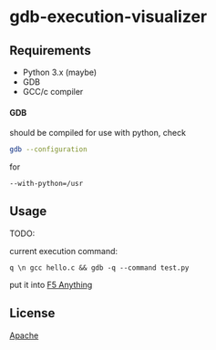 # gdb-execution-visualizer



## Requirements

* Python 3.x (maybe)
* GDB
* GCC/c compiler

#### GDB
should be compiled for use with python, check
```bash
gdb --configuration
``` 
for 
```
--with-python=/usr
```



## Usage

TODO:

current execution command:
```
q \n gcc hello.c && gdb -q --command test.py
```
put it into [F5 Anything](https://marketplace.visualstudio.com/items?itemName=discretegames.f5anything)



## License

[Apache](https://choosealicense.com/licenses/apache-2.0/)
